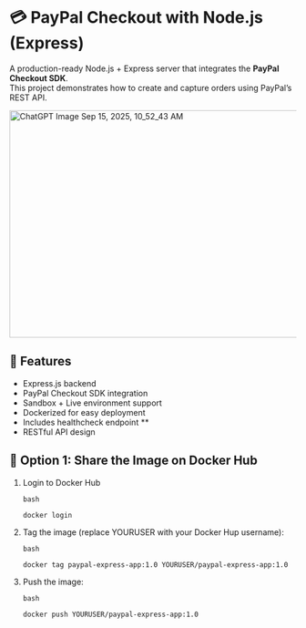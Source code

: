 # 💳 PayPal Checkout with Node.js (Express)

A production-ready Node.js + Express server that integrates the **PayPal Checkout SDK**.  
This project demonstrates how to create and capture orders using PayPal’s REST API.

<img width="1024" height="399" alt="ChatGPT Image Sep 15, 2025, 10_52_43 AM" src="https://github.com/user-attachments/assets/dd0dad07-4428-4541-89b4-3c95a8f195cb" />



## 🚀 Features
- Express.js backend
- PayPal Checkout SDK integration
- Sandbox + Live environment support
- Dockerized for easy deployment
- Includes healthcheck endpoint **
- RESTful API design

## 🚀 Option 1: Share the Image on Docker Hub
1. Login to Docker Hub
   ```
   bash

   docker login

   ```
2. Tag the image (replace YOURUSER with your Docker Hup username):
   ```
   bash
   
   docker tag paypal-express-app:1.0 YOURUSER/paypal-express-app:1.0

   ```
3. Push the image:
   ```
   bash

   docker push YOURUSER/paypal-express-app:1.0

   ```





      

